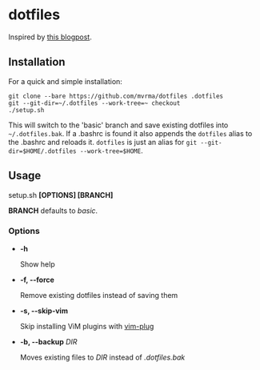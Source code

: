 # dotfiles

Inspired by [this blogpost](https://developer.atlassian.com/blog/2016/02/best-way-to-store-dotfiles-git-bare-repo/).

## Installation

For a quick and simple installation:

    git clone --bare https://github.com/mvrma/dotfiles .dotfiles
    git --git-dir=~/.dotfiles --work-tree=~ checkout
    ./setup.sh

This will switch to the 'basic' branch and save existing dotfiles into `~/.dotfiles.bak`. If a .bashrc is found it also appends the `dotfiles` alias to the .bashrc and reloads it. `dotfiles` is just an alias for `git --git-dir=$HOME/.dotfiles --work-tree=$HOME`.

## Usage

setup.sh __\[OPTIONS] \[BRANCH]__

__BRANCH__ defaults to _basic_.

### Options

- __-h__

  Show help
  
- __-f, --force__

  Remove existing dotfiles instead of saving them

- __-s, --skip-vim__

  Skip installing ViM plugins with [vim-plug](https://github.com/junegunn/vim-plug)
  
- __-b, --backup__ _DIR_
 
  Moves existing files to _DIR_ instead of _.dotfiles.bak_
